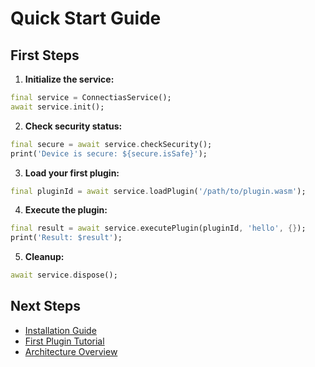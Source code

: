 # Quick Start Guide

## First Steps

1. **Initialize the service:**
```dart
final service = ConnectiasService();
await service.init();
```

2. **Check security status:**
```dart
final secure = await service.checkSecurity();
print('Device is secure: ${secure.isSafe}');
```

3. **Load your first plugin:**
```dart
final pluginId = await service.loadPlugin('/path/to/plugin.wasm');
```

4. **Execute the plugin:**
```dart
final result = await service.executePlugin(pluginId, 'hello', {});
print('Result: $result');
```

5. **Cleanup:**
```dart
await service.dispose();
```

## Next Steps

- [Installation Guide](installation.md)
- [First Plugin Tutorial](first-plugin.md)
- [Architecture Overview](../architecture/system-overview.md)
